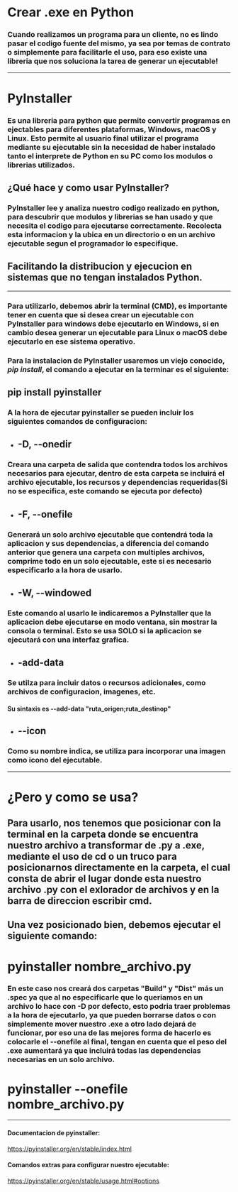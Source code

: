 # Crear .exe en Python

### Cuando realizamos un programa para un cliente, no es lindo pasar el codigo fuente del mismo, ya sea por temas de contrato o simplemente para facilitarle el uso, para eso existe una libreria que nos soluciona la tarea de generar un ejecutable!
---
# PyInstaller

### Es una libreria para python que permite convertir programas en ejectables para diferentes plataformas, Windows, macOS y Linux. Esto permite al usuario final utilizar el programa mediante su ejecutable sin la necesidad de haber instalado tanto el interprete de Python en su PC como los modulos o librerias utilizados.

## ¿Qué hace y como usar PyInstaller?

### PyInstaller lee y analiza nuestro codigo realizado en python, para descubrir que modulos y librerias se han usado y que necesita el codigo para ejecutarse correctamente. Recolecta esta informacion y la ubica en un directorio o en un archivo ejecutable segun el programador lo especifique.

## Facilitando la distribucion y ejecucion en sistemas que no tengan instalados Python.

---
### Para utilizarlo, debemos abrir la terminal (CMD), es importante tener en cuenta que si desea crear un ejecutable con PyInstaller para windows debe ejecutarlo en Windows, si en cambio desea generar un ejecutable para Linux o macOS debe ejecutarlo en ese sistema operativo.

### Para la instalacion de PyInstaller usaremos un viejo conocido, ***pip install***, el comando a ejecutar en la terminar es el siguiente:
## pip install pyinstaller


### A la hora de ejecutar pyinstaller se pueden incluir los siguientes comandos de configuracion:

+ ## -D, --onedir
### Creara una carpeta de salida que contendra todos los archivos necesarios para ejecutar, dentro de esta carpeta se incluirá el archivo ejecutable, los recursos y dependencias requeridas(Si no se especifica, este comando se ejecuta por defecto)
+ ## -F, --onefile
### Generará un solo archivo ejecutable que contendrá toda la aplicacion y sus dependencias, a diferencia del comando anterior que genera una carpeta con multiples archivos, comprime todo en un solo ejecutable, este si es necesario especificarlo a la hora de usarlo.

+ ## -W, --windowed
### Este comando al usarlo le indicaremos a PyInstaller que la aplicacion debe ejecutarse en modo ventana, sin mostrar la consola o terminal. Esto se usa SOLO si la aplicacion se ejecutará con una interfaz grafica.

+ ## -add-data
### Se utilza para incluir datos o recursos adicionales, como archivos de configuracion, imagenes, etc. 
#### Su sintaxis es --add-data "ruta_origen;ruta_destinop"

+ ## --icon 
### Como su nombre indica, se utiliza para incorporar una imagen como icono del ejecutable.

---

# ¿Pero y como se usa?

## Para usarlo, nos tenemos que posicionar con la terminal en la carpeta donde se encuentra nuestro archivo a transformar de .py a .exe, mediante el uso de cd o un truco para posicionarnos directamente en la carpeta, el cual consta de abrir el lugar donde esta nuestro archivo .py con el exlorador de archivos y en la barra de direccion escribir cmd.

## Una vez posicionado bien, debemos ejecutar el siguiente comando:
# pyinstaller nombre_archivo.py

### En este caso nos creará dos carpetas "Build" y "Dist" más un .spec ya que al no especificarle que lo queriamos en un archivo lo hace con -D por defecto, esto podria traer problemas a la hora de ejecutarlo, ya que pueden borrarse datos o con simplemente mover nuestro .exe a otro lado dejará de funcionar, por eso una de las mejores forma de hacerlo es colocarle el --onefile al final, tengan en cuenta que el peso del .exe aumentará ya que incluirá todas las dependencias necesarias en un solo archivo.

# pyinstaller --onefile nombre_archivo.py

---

#### Documentacion de pyinstaller:
https://pyinstaller.org/en/stable/index.html

#### Comandos extras para configurar nuestro ejecutable: 
https://pyinstaller.org/en/stable/usage.html#options